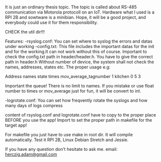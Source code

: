 It is just an ordinary thesis topic. The topic is called about RS-485 communication via Motorola protocoll on an IoT.
Hardware what I used is a RPI 2B and sowtware is a minibian.
Hope, it will be a good project, and everybody could use it for them responsibility.

CHECK the util dir!!!

Features:
-rsyslog.conf:
    You can set where to syslog the errors and datas under working
-config.txt:
    This file includes the important datas for the init and for the working.It can not work without this of course. 
Important to check the config.txt path in header/header.h. You have to give the correct path in header.h
Without number of device, the system shall not check the names, addresses, states etc.
The proper usage e.g:

Address		names		state		times		mov_average_tagnumber
1		kitchen		0		5		3

Important the queue! There is no limit to names. If you mistake or use float number to times or mov_average just for fun,
it will be convert to int.

-logrotate.conf:
    You can set how freqvently rotate the syslogs and how many days of logs compress

content of rsyslog.conf and logrotate.conf have to copy to the proper place BEFORE you use the app! 
Import to set the proper path in makefile for the target app!

For makefile you just have to use make in root dir. It will compile automatically. 
Test it RPI 2B, Linux Debian Stretch and Jessie.

If you have any question don't hesitate to ask me.
email: herczig.adam@gmail.com


